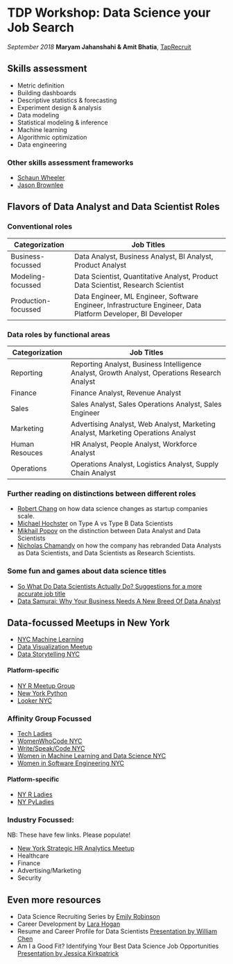 # TDP Workshop: Data Science your Job Search
*September 2018*
**Maryam Jahanshahi & Amit Bhatia**, [TapRecruit](http://www.taprecruit.co)

## Skills assessment
- Metric definition
- Building dashboards
- Descriptive statistics & forecasting
- Experiment design & analysis
- Data modeling
- Statistical modeling & inference
- Machine learning
- Algorithmic optimization
- Data engineering

### Other skills assessment frameworks
- [Schaun Wheeler](https://towardsdatascience.com/a-framework-for-evaluating-data-scientist-competency-89b5f275a6bf)
- [Jason Brownlee](https://machinelearningmastery.com/data-science-skills-simple-method-can-use-evaluate-use-results-build-amazing-data-science-teams/)

## Flavors of Data Analyst and Data Scientist Roles
### Conventional roles

| Categorization | Job Titles |
| --- | --- |
| Business-focussed  | Data Analyst, Business Analyst, BI Analyst, Product Analyst  |
| Modeling-focussed  | Data Scientist, Quantitative Analyst, Product Data Scientist, Research Scientist |
| Production-focussed | Data Engineer, ML Engineer, Software Engineer, Infrastructure Engineer, Data Platform Developer, BI Developer |

### Data roles by functional areas
| Categorization | Job Titles |
| ------------- | ------------- |
| Reporting  | Reporting Analyst, Business Intelligence Analyst, Growth Analyst, Operations Research Analyst  |
| Finance  | Finance Analyst, Revenue Analyst |
| Sales | Sales Analyst, Sales Operations Analyst, Sales Engineer |
| Marketing | Advertising Analyst, Web Analyst, Marketing Analyst, Marketing Operations Analyst |
| Human Resouces | HR Analyst, People Analyst, Workforce Analyst | 
| Operations | Operations Analyst, Logistics Analyst, Supply Chain Analyst |

### Further reading on distinctions between different roles
- [Robert Chang](https://medium.com/@rchang/my-two-year-journey-as-a-data-scientist-at-twitter-f0c13298aee6) on how data science changes as startup companies scale.
- [Michael Hochster](https://www.quora.com/What-is-data-science/answer/Michael-Hochster) on Type A vs Type B Data Scientists
- [Mikhail Popov](https://mpopov.com/blog/2018/5/24/data-analyst-vs-data-scientist-industry-perspectives) on the distinction between Data Analyst and Data Scientists
- [Nicholas Chamandy](https://eng.lyft.com/whats-in-a-name-ce42f419d16c) on how the company has rebranded Data Analysts as Data Scientists, and Data Scientists as Research Scientists.

### Some fun and games about data science titles
- [So What Do Data Scientists Actually Do? Suggestions for a more accurate job title](https://thebolditalic.com/so-what-do-data-scientists-actually-do-33134ba4a31d)
- [Data Samurai: Why Your Business Needs A New Breed Of Data Analyst](https://www.forbes.com/sites/brentdykes/2018/04/26/data-samurai-why-your-business-needs-a-new-breed-of-data-analyst/#52e42a4d4612)

## Data-focussed Meetups in New York
- [NYC Machine Learning](https://www.meetup.com/NYC-Machine-Learning/)
- [Data Visualization Meetup](https://www.meetup.com/DataVisualization/)
- [Data Storytelling NYC](https://www.meetup.com/Data-Storytelling-NYC/)

#### Platform-specific
- [NY R Meetup Group](https://www.meetup.com/nyhackr/)
- [New York Python](https://www.meetup.com/nycpython/)
- [Looker NYC](https://www.meetup.com/meetup-group-XwKEpidf/)

### Affinity Group Focussed
- [Tech Ladies](https://www.hiretechladies.com/join/?kid=HNTNG)
- [WomenWhoCode NYC](https://www.womenwhocode.com)
- [Write/Speak/Code NYC](https://www.meetup.com/Write-Speak-Code-NYC/)
- [Women in Machine Learning and Data Science NYC](https://www.meetup.com/NYC-Women-in-Machine-Learning-Data-Science/)
- [Women in Software Engineering NYC](https://www.meetup.com/Women-in-Software-Engineering-NYC/)

#### Platform-specific
- [NY R Ladies](https://www.meetup.com/rladies-newyork/)
- [NY PyLadies](https://www.meetup.com/NYC-PyLadies/)

### Industry Focussed:
NB: These have few links. Please populate! 
- [New York Strategic HR Analytics Meetup](https://www.meetup.com/HRAnalyticsPros/)
- Healthcare
- Finance
- Advertising/Marketing
- Security

## Even more resources
- Data Science Recruiting Series by [Emily Robinson](http://hookedondata.org/)
- Career Development by [Lara Hogan](https://larahogan.me/blog/)
- Resume and Career Profile for Data Scientists [Presentation by William Chen](https://www.youtube.com/watch?v=xrhPjE7wHas&list=PLqFaTIg4myu-dNobDHQZPrD2wH27PthCG)
- Am I a Good Fit? Identifying Your Best Data Science Job Opportunities [Presentation by Jessica Kirkpatrick](https://www.youtube.com/watch?v=0W0Zrc-m5r8&list=PLqFaTIg4myu-dNobDHQZPrD2wH27PthCG&index=2)
